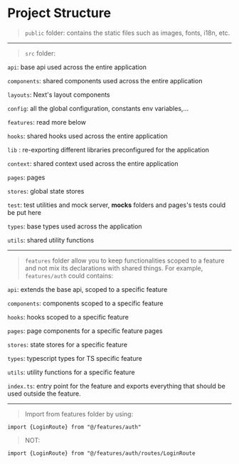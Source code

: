# Project Structure

> `public` folder:
contains the static files such as images, fonts, i18n, etc.

---

> `src` folder:

`api`: base api used across the entire application

`components`: shared components used across the entire application

`layouts`: Next's layout components

`config`: all the global configuration, constants env variables,...

`features`: read more below

`hooks`: shared hooks used across the entire application

`lib`  : re-exporting different libraries preconfigured for the application

`context`: shared context used across the entire application

`pages`: pages

`stores`: global state stores

`test`: test utilities and mock server, __mocks__ folders and pages's tests could be put here

`types`: base types used across the application

`utils`: shared utility functions

---

> `features` folder allow you to keep functionalities scoped to a feature and not mix its declarations with shared things. For example, `features/auth` could contains:


`api`: extends the base api, scoped to a specific feature

`components`: components scoped to a specific feature

`hooks`: hooks scoped to a specific feature

`pages`: page components for a specific feature pages

`stores`: state stores for a specific feature

`types`: typescript types for TS specific feature

`utils`: utility functions for a specific feature

`index.ts`: entry point for the feature and exports everything that should be used outside the feature.


---

> Import from features folder by using:

`import {LoginRoute} from "@/features/auth"`

> NOT:

`import {LoginRoute} from "@/features/auth/routes/LoginRoute`
